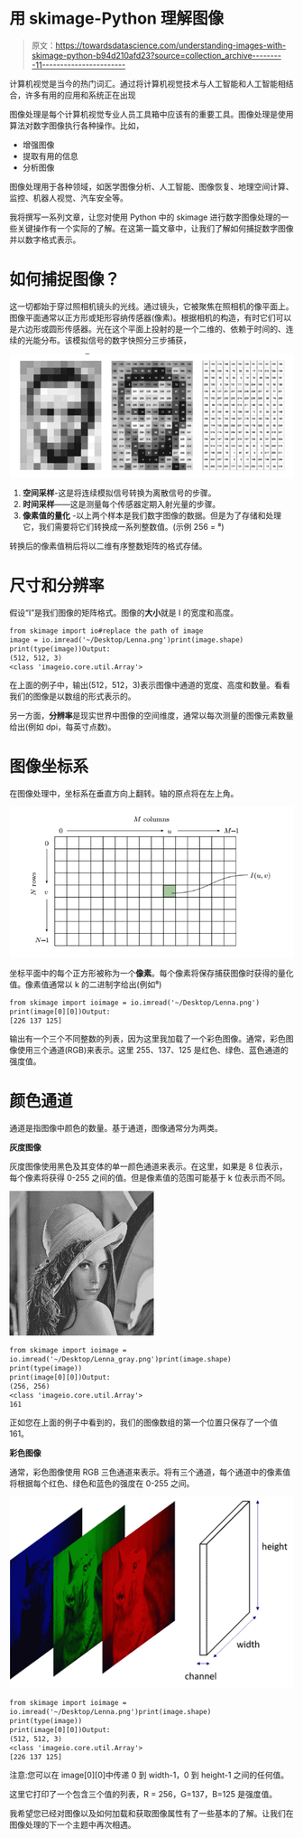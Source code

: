 # 用 skimage-Python 理解图像

> 原文：<https://towardsdatascience.com/understanding-images-with-skimage-python-b94d210afd23?source=collection_archive---------11----------------------->

计算机视觉是当今的热门词汇。通过将计算机视觉技术与人工智能和人工智能相结合，许多有用的应用和系统正在出现

图像处理是每个计算机视觉专业人员工具箱中应该有的重要工具。图像处理是使用算法对数字图像执行各种操作。比如，

*   增强图像
*   提取有用的信息
*   分析图像

图像处理用于各种领域，如医学图像分析、人工智能、图像恢复、地理空间计算、监控、机器人视觉、汽车安全等。

我将撰写一系列文章，让您对使用 Python 中的 skimage 进行数字图像处理的一些关键操作有一个实际的了解。在这第一篇文章中，让我们了解如何捕捉数字图像并以数字格式表示。

# 如何捕捉图像？

这一切都始于穿过照相机镜头的光线。通过镜头，它被聚焦在照相机的像平面上。图像平面通常以正方形或矩形容纳传感器(像素)。根据相机的构造，有时它们可以是六边形或圆形传感器。光在这个平面上投射的是一个二维的、依赖于时间的、连续的光能分布。该模拟信号的数字快照分三步捕获，

![](img/f38eeaef4d9f92fa9f21f5eeac90f56a.png)

1.  **空间采样**-这是将连续模拟信号转换为离散信号的步骤。
2.  **时间采样**——这是测量每个传感器定期入射光量的步骤。
3.  **像素值的量化** -以上两个样本是我们数字图像的数据。但是为了存储和处理它，我们需要将它们转换成一系列整数值。(示例 256 = ⁸)

转换后的像素值稍后将以二维有序整数矩阵的格式存储。

# 尺寸和分辨率

假设“I”是我们图像的矩阵格式。图像的**大小**就是 I 的宽度和高度。

```
from skimage import io#replace the path of image
image = io.imread('~/Desktop/Lenna.png')print(image.shape)
print(type(image))Output:
(512, 512, 3)
<class 'imageio.core.util.Array'>
```

在上面的例子中，输出(512，512，3)表示图像中通道的宽度、高度和数量。看看我们的图像是以数组的形式表示的。

另一方面，**分辨率**是现实世界中图像的空间维度，通常以每次测量的图像元素数量给出(例如 dpi，每英寸点数)。

# 图像坐标系

在图像处理中，坐标系在垂直方向上翻转。轴的原点将在左上角。

![](img/d317db93d71b81c0552b97cac9489bb4.png)

坐标平面中的每个正方形被称为一个**像素**。每个像素将保存捕获图像时获得的量化值。像素值通常以 k 的二进制字给出(例如⁸)

```
from skimage import ioimage = io.imread('~/Desktop/Lenna.png')
print(image[0][0])Output:
[226 137 125]
```

输出有一个三个不同整数的列表，因为这里我加载了一个彩色图像。通常，彩色图像使用三个通道(RGB)来表示。这里 255、137、125 是红色、绿色、蓝色通道的强度值。

# 颜色通道

通道是指图像中颜色的数量。基于通道，图像通常分为两类。

**灰度图像**

灰度图像使用黑色及其变体的单一颜色通道来表示。在这里，如果是 8 位表示，每个像素将获得 0-255 之间的值。但是像素值的范围可能基于 k 位表示而不同。

![](img/dfebe6a7fda6d0bf0bc05581b48031c5.png)

```
from skimage import ioimage = io.imread('~/Desktop/Lenna_gray.png')print(image.shape)
print(type(image))
print(image[0][0])Output:
(256, 256)
<class 'imageio.core.util.Array'>
161
```

正如您在上面的例子中看到的，我们的图像数组的第一个位置只保存了一个值 161。

**彩色图像**

通常，彩色图像使用 RGB 三色通道来表示。将有三个通道，每个通道中的像素值将根据每个红色、绿色和蓝色的强度在 0-255 之间。

![](img/0eea57e122aaefd761c6e343b9578ed7.png)

```
from skimage import ioimage = io.imread('~/Desktop/Lenna.png')print(image.shape)
print(type(image))
print(image[0][0])Output:
(512, 512, 3)
<class 'imageio.core.util.Array'>
[226 137 125]
```

注意:您可以在 image[0][0]中传递 0 到 width-1，0 到 height-1 之间的任何值。

这里它打印了一个包含三个值的列表，R = 256，G=137，B=125 是强度值。

我希望您已经对图像以及如何加载和获取图像属性有了一些基本的了解。让我们在图像处理的下一个主题中再次相遇。